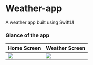 # Weather-app
A weather app built using SwiftUI


### Glance of the app

| Home Screen | Weather Screen |
| ------------- | ------------- |
| <img src="https://imgur.com/a/wtMMHdg">  | <img src="https://imgur.com/a/fklUYgx"> |
